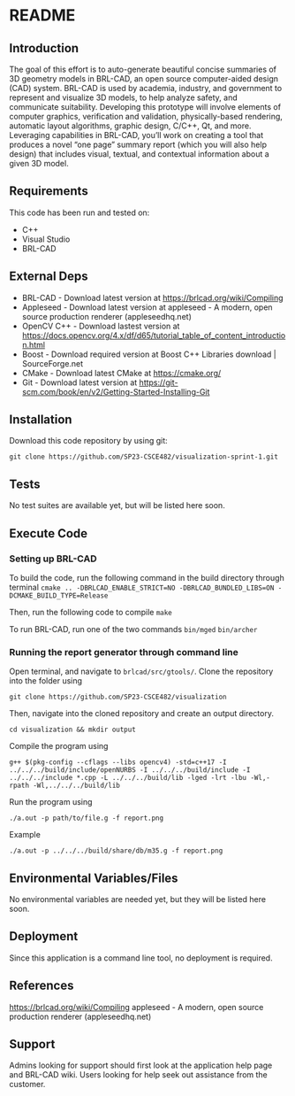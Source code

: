 # README

## Introduction ##

The goal of this effort is to auto-generate beautiful concise summaries of 3D geometry models in BRL-CAD, an open source computer-aided design (CAD) system. BRL-CAD is used by academia, industry, and government to represent and visualize 3D models, to help analyze safety, and communicate suitability.  Developing this prototype will involve elements of computer graphics, verification and validation, physically-based rendering, automatic layout algorithms, graphic design, C/C++, Qt, and more. Leveraging capabilities in BRL-CAD, you’ll work on creating a tool that produces a novel “one page” summary report (which you will also help design) that includes visual, textual, and contextual information about a given 3D model.

## Requirements ##

This code has been run and tested on:

* C++
* Visual Studio
* BRL-CAD


## External Deps  ##

* BRL-CAD - Download latest version at https://brlcad.org/wiki/Compiling 
* Appleseed - Download latest version at appleseed - A modern, open source production renderer (appleseedhq.net)
* OpenCV C++ - Download lastest version at https://docs.opencv.org/4.x/df/d65/tutorial_table_of_content_introduction.html
* Boost - Download required version at Boost C++ Libraries download | SourceForge.net
* CMake - Download latest CMake at https://cmake.org/
* Git - Download latest version at https://git-scm.com/book/en/v2/Getting-Started-Installing-Git 

## Installation ##

Download this code repository by using git:

 `git clone https://github.com/SP23-CSCE482/visualization-sprint-1.git`


## Tests ##

No test suites are available yet, but will be listed here soon.

## Execute Code ##
### Setting up BRL-CAD
To build the code, run the following command in the build directory through terminal
`cmake .. -DBRLCAD_ENABLE_STRICT=NO -DBRLCAD_BUNDLED_LIBS=ON -DCMAKE_BUILD_TYPE=Release`

Then, run the following code to compile
`make`

To run BRL-CAD, run one of the two commands
`bin/mged`
`bin/archer`

### Running the report generator through command line
Open terminal, and navigate to `brlcad/src/gtools/`. Clone the repository into the folder using

`git clone https://github.com/SP23-CSCE482/visualization`

Then, navigate into the cloned repository and create an output directory.

`cd visualization && mkdir output`

Compile the program using

`g++ $(pkg-config --cflags --libs opencv4) -std=c++17 -I ../../../build/include/openNURBS -I ../../../build/include -I ../../../include *.cpp -L ../../../build/lib -lged -lrt -lbu -Wl,-rpath -Wl,../../../build/lib`

Run the program using 

`./a.out -p path/to/file.g -f report.png`

Example

`./a.out -p ../../../build/share/db/m35.g -f report.png`

## Environmental Variables/Files ##

No environmental variables are needed yet, but they will be listed here soon.

## Deployment ##

Since this application is a command line tool, no deployment is required.

## References ##

https://brlcad.org/wiki/Compiling 
appleseed - A modern, open source production renderer (appleseedhq.net)

## Support ##

Admins looking for support should first look at the application help page and BRL-CAD wiki.
Users looking for help seek out assistance from the customer.

